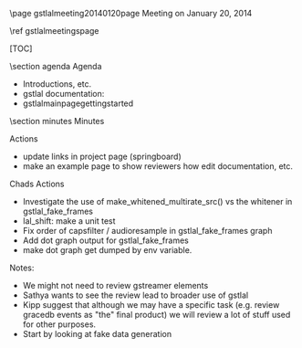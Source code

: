 \page gstlalmeeting20140120page Meeting on January 20, 2014

\ref gstlalmeetingspage

[TOC]

\section agenda Agenda

- Introductions, etc.  
- gstlal documentation:
 - gstlalmainpagegettingstarted

\section minutes Minutes

Actions
- update links in project page (springboard)
- make an example page to show reviewers how edit documentation, etc.

Chads Actions
- Investigate the use of make_whitened_multirate_src() vs the whitener in gstlal_fake_frames
- lal_shift: make a unit test
- Fix order of capsfilter / audioresample in gstlal_fake_frames graph
- Add dot graph output for gstlal_fake_frames
- make dot graph get dumped by env variable.

Notes:

- We might not need to review gstreamer elements
- Sathya wants to see the review lead to broader use of gstlal
- Kipp suggest that although we may have a specific task (e.g. review gracedb events as "the" final product) we will review a lot of stuff used for other purposes.
- Start by looking at fake data generation

